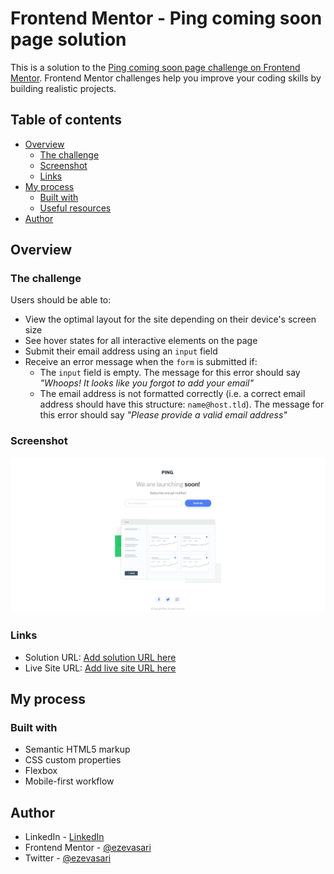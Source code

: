 # Frontend Mentor - Ping coming soon page solution

This is a solution to the [Ping coming soon page challenge on Frontend Mentor](https://www.frontendmentor.io/challenges/ping-single-column-coming-soon-page-5cadd051fec04111f7b848da). Frontend Mentor challenges help you improve your coding skills by building realistic projects. 

## Table of contents

- [Overview](#overview)
  - [The challenge](#the-challenge)
  - [Screenshot](#screenshot)
  - [Links](#links)
- [My process](#my-process)
  - [Built with](#built-with)
  - [Useful resources](#useful-resources)
- [Author](#author)

## Overview

### The challenge

Users should be able to:

- View the optimal layout for the site depending on their device's screen size
- See hover states for all interactive elements on the page
- Submit their email address using an `input` field
- Receive an error message when the `form` is submitted if:
  - The `input` field is empty. The message for this error should say *"Whoops! It looks like you forgot to add your email"*
  - The email address is not formatted correctly (i.e. a correct email address should have this structure: `name@host.tld`). The message for this error should say *"Please provide a valid email address"*

### Screenshot

![](images/screenshot.jpg)

### Links

- Solution URL: [Add solution URL here](https://www.frontendmentor.io/solutions/responsive-ping-coming-soon-page-solution-Un2QgmQBU)
- Live Site URL: [Add live site URL here](https://ezevasari.github.io/ping-page-challenge/)

## My process

### Built with

- Semantic HTML5 markup
- CSS custom properties
- Flexbox
- Mobile-first workflow

## Author

- LinkedIn - [LinkedIn](https://www.linkedin.com/in/ernesto-vasari-13b366185/)
- Frontend Mentor - [@ezevasari](https://www.frontendmentor.io/profile/EzeVasari)
- Twitter - [@ezevasari](https://www.twitter.com/ezevasari)
